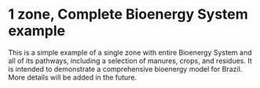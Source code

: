# 1 zone, Complete Bioenergy System example

This is a simple example of a single zone with entire Bioenergy System and all of its pathways, including a selection of manures, crops, and residues. It is intended to demonstrate a comprehensive bioenergy model for Brazil. More details will be added in the future.
